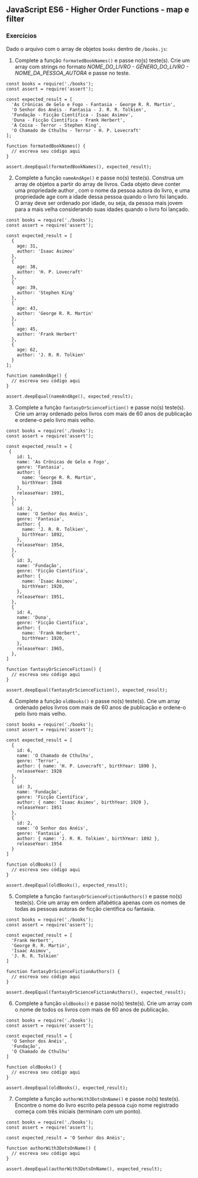 ## JavaScript ES6 - Higher Order Functions - map e filter

### Exercícios

Dado o arquivo com o array de objetos `books` dentro de `/books.js`:

  1. Complete a função `formatedBookNames()` e passe no(s) teste(s). Crie um array com strings no formato *NOME_DO_LIVRO - GÊNERO_DO_LIVRO - NOME_DA_PESSOA_AUTORA* e passe no teste.

```
const books = require('./books');
const assert = require('assert');

const expected_result = [
  'As Crônicas de Gelo e Fogo - Fantasia - George R. R. Martin',
  'O Senhor dos Anéis - Fantasia - J. R. R. Tolkien',
  'Fundação - Ficção Científica - Isaac Asimov',
  'Duna - Ficção Científica - Frank Herbert',
  'A Coisa - Terror - Stephen King',
  'O Chamado de Cthulhu - Terror - H. P. Lovecraft'
];

function formatedBookNames() {
  // escreva seu código aqui
}

assert.deepEqual(formatedBookNames(), expected_result);
```

  2. Complete a função `nameAndAge()` e passe no(s) teste(s). Construa um array de objetos a partir do array de livros. Cada objeto deve conter uma propriedade author , com o nome da pessoa autora do livro, e uma propriedade age com a idade dessa pessoa quando o livro foi lançado. O array deve ser ordenado por idade, ou seja, da pessoa mais jovem para a mais velha considerando suas idades quando o livro foi lançado.

```
const books = require('./books');
const assert = require('assert');

const expected_result = [
  {
    age: 31,
    author: 'Isaac Asimov'
  },
  {
    age: 38,
    author: 'H. P. Lovecraft'
  },
  {
    age: 39,
    author: 'Stephen King'
  },
  {
    age: 43,
    author: 'George R. R. Martin'
  },
  {
    age: 45,
    author: 'Frank Herbert'
  },
  {
    age: 62,
    author: 'J. R. R. Tolkien'
  }
];

function nameAndAge() {
  // escreva seu código aqui
}

assert.deepEqual(nameAndAge(), expected_result);
```

  3. Complete a função `fantasyOrScienceFiction()` e passe no(s) teste(s). Crie um array ordenado pelos livros com mais de 60 anos de publicação e ordene-o pelo livro mais velho.

```
const books = require('./books');
const assert = require('assert');

const expected_result = [
 {
    id: 1,
    name: 'As Crônicas de Gelo e Fogo',
    genre: 'Fantasia',
    author: {
      name: 'George R. R. Martin',
      birthYear: 1948
    },
    releaseYear: 1991,
  },
  {
    id: 2,
    name: 'O Senhor dos Anéis',
    genre: 'Fantasia',
    author: {
      name: 'J. R. R. Tolkien',
      birthYear: 1892,
    },
    releaseYear: 1954,
  },
  {
    id: 3,
    name: 'Fundação',
    genre: 'Ficção Científica',
    author: {
      name: 'Isaac Asimov',
      birthYear: 1920,
    },
    releaseYear: 1951,
  },
  {
    id: 4,
    name: 'Duna',
    genre: 'Ficção Científica',
    author: {
      name: 'Frank Herbert',
      birthYear: 1920,
    },
    releaseYear: 1965,
  },
]

function fantasyOrScienceFiction() {
  // escreva seu código aqui
}

assert.deepEqual(fantasyOrScienceFiction(), expected_result);
```

  4. Complete a função `oldBooks()` e passe no(s) teste(s). Crie um array ordenado pelos livros com mais de 60 anos de publicação e ordene-o pelo livro mais velho.

```
const books = require('./books');
const assert = require('assert');

const expected_result = [
  {
    id: 6,
    name: 'O Chamado de Cthulhu',
    genre: 'Terror',
    author: { name: 'H. P. Lovecraft', birthYear: 1890 },
    releaseYear: 1928
  },
  {
    id: 3,
    name: 'Fundação',
    genre: 'Ficção Científica',
    author: { name: 'Isaac Asimov', birthYear: 1920 },
    releaseYear: 1951
  },
  {
    id: 2,
    name: 'O Senhor dos Anéis',
    genre: 'Fantasia',
    author: { name: 'J. R. R. Tolkien', birthYear: 1892 },
    releaseYear: 1954
  }
]

function oldBooks() {
  // escreva seu código aqui
}

assert.deepEqual(oldBooks(), expected_result);
```

  5. Complete a função `fantasyOrScienceFictionAuthors()` e passe no(s) teste(s). Crie um array em ordem alfabética apenas com os nomes de todas as pessoas autoras de ficção científica ou fantasia.

```
const books = require('./books');
const assert = require('assert');

const expected_result = [
  'Frank Herbert',
  'George R. R. Martin',
  'Isaac Asimov',
  'J. R. R. Tolkien'
]

function fantasyOrScienceFictionAuthors() {
  // escreva seu código aqui
}

assert.deepEqual(fantasyOrScienceFictionAuthors(), expected_result);
```

  6. Complete a função `oldBooks()` e passe no(s) teste(s). Crie um array com o nome de todos os livros com mais de 60 anos de publicação.

```
const books = require('./books');
const assert = require('assert');

const expected_result = [
  'O Senhor dos Anéis',
  'Fundação',
  'O Chamado de Cthulhu'
]

function oldBooks() {
  // escreva seu código aqui
}

assert.deepEqual(oldBooks(), expected_result);
```

  7. Complete a função `authorWith3DotsOnName()` e passe no(s) teste(s). Encontre o nome do livro escrito pela pessoa cujo nome registrado começa com três iniciais (terminam com um ponto).

```
const books = require('./books');
const assert = require('assert');

const expected_result = 'O Senhor dos Anéis';

function authorWith3DotsOnName() {
  // escreva seu código aqui
}

assert.deepEqual(authorWith3DotsOnName(), expected_result);
```

